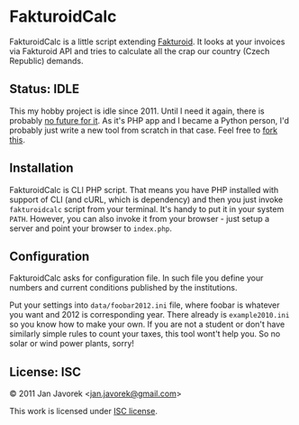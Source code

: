 # FakturoidCalc

FakturoidCalc is a little script extending [Fakturoid](https://github.com/fakturoid/). It looks at your invoices via Fakturoid API and tries to calculate all the crap our country (Czech Republic) demands.

## Status: IDLE

This my hobby project is idle since 2011. Until I need it again, there is probably [no future for it](https://www.youtube.com/watch?v=yqrAPOZxgzU). As it's PHP app and I became a Python person, I'd probably just write a new tool from scratch in that case. Feel free to [fork this](https://github.com/honzajavorek/fakturoidcalc/fork).

## Installation

FakturoidCalc is CLI PHP script. That means you have PHP installed with support of CLI (and cURL, which is dependency) and then you just invoke `fakturoidcalc` script from your terminal. It's handy to put it in your system `PATH`. However, you can also invoke it from your browser - just setup a server and point your browser to `index.php`.

## Configuration

FakturoidCalc asks for configuration file. In such file you define your numbers and current conditions published by the institutions.

Put your settings into `data/foobar2012.ini` file, where foobar is whatever you want and 2012 is corresponding year. There already is `example2010.ini` so you know how to make your own. If you are not a student or don't have similarly simple rules to count your taxes, this tool wont't help you. So no solar or wind power plants, sorry!

## License: ISC

© 2011 Jan Javorek &lt;<a
href="mailto:jan.javorek&#64;gmail.com">jan.javorek&#64;gmail.com</a>&gt;

This work is licensed under [ISC license](https://en.wikipedia.org/wiki/ISC_license).
